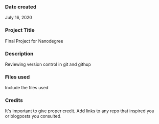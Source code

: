 ### Date created
July 16, 2020

### Project Title
Final Project for Nanodegree

### Description
Reviewing version control in git and githup

### Files used
Include the files used

### Credits
It's important to give proper credit. Add links to any repo that inspired you or blogposts you consulted.
